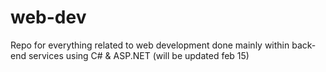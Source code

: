 # web-dev
Repo for everything related to web development done mainly within back-end services using C# &amp; ASP.NET (will be updated feb 15)
